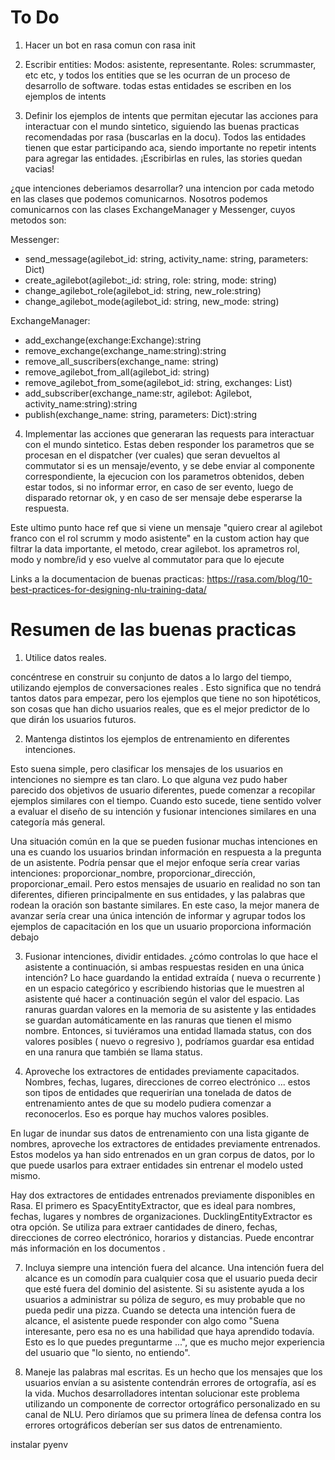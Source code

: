 # To Do

1. Hacer un bot en rasa comun con rasa init
2. Escribir entities: 
    Modos: asistente, representante. Roles: scrummaster, etc etc, y todos los entities que se les ocurran de un proceso de desarrollo de software.
         todas estas entidades se escriben en los ejemplos de intents

3. Definir los ejemplos de intents que permitan ejecutar las acciones para interactuar con el mundo sintetico, siguiendo las buenas practicas recomendadas por rasa (buscarlas en la docu). Todos las entidades tienen que estar participando aca, siendo importante no repetir intents para agregar las entidades.  ¡Escribirlas en rules, las stories quedan vacias!

¿que intenciones deberiamos desarrollar? una intencion por cada metodo en las clases que podemos comunicarnos.
Nosotros podemos comunicarnos con las clases ExchangeManager y Messenger, cuyos metodos son:

Messenger:
+ send_message(agilebot_id: string, activity_name: string, parameters: Dict)
+ create_agilebot(agilebot:_id: string, role: string, mode: string)
+ change_agilebot_role(agilebot_id: string, new_role:string)
+ change_agilebot_mode(agilebot_id: string, new_mode: string)

ExchangeManager:
+ add_exchange(exchange:Exchange):string
+ remove_exchange(exchange_name:string):string
+ remove_all_suscribers(exchange_name: string) 
+ remove_agilebot_from_all(agilebot_id: string) 
+ remove_agilebot_from_some(agilebot_id: string, exchanges: List<string>) 
+ add_subscriber(exchange_name:str, agilebot: Agilebot, activity_name:string):string
+ publish(exchange_name: string, parameters: Dict):string

4. Implementar las acciones que generaran las requests para interactuar con el mundo sintetico. Estas deben responder los parametros que se procesan en el dispatcher (ver cuales) que seran devueltos al commutator si es un mensaje/evento, y  se debe enviar al componente correspondiente, la ejecucion con los parametros obtenidos, deben estar todos, si no informar error, en caso de ser evento, luego de disparado retornar ok, y en caso de ser mensaje debe esperarse la respuesta.

Este ultimo punto hace ref que si viene un mensaje "quiero crear al agilebot franco con el rol scrumm y modo asistente" en la custom action hay que filtrar la data importante, el metodo, crear agilebot. los aprametros rol, modo y nombre/id y eso vuelve al commutator para que lo ejecute


Links a la documentacion de buenas practicas:
https://rasa.com/blog/10-best-practices-for-designing-nlu-training-data/

# Resumen de las buenas practicas

1. Utilice datos reales.

concéntrese en construir su conjunto de datos a lo largo del tiempo, utilizando ejemplos de conversaciones reales . Esto significa que no tendrá tantos datos para empezar, pero los ejemplos que tiene no son hipotéticos, son cosas que han dicho usuarios reales, que es el mejor predictor de lo que dirán los usuarios futuros.

2. Mantenga distintos los ejemplos de entrenamiento en diferentes intenciones.

Esto suena simple, pero clasificar los mensajes de los usuarios en intenciones no siempre es tan claro. Lo que alguna vez pudo haber parecido dos objetivos de usuario diferentes, puede comenzar a recopilar ejemplos similares con el tiempo. Cuando esto sucede, tiene sentido volver a evaluar el diseño de su intención y fusionar intenciones similares en una categoría más general.

Una situación común en la que se pueden fusionar muchas intenciones en una es cuando los usuarios brindan información en respuesta a la pregunta de un asistente. Podría pensar que el mejor enfoque sería crear varias intenciones: proporcionar_nombre, proporcionar_dirección, proporcionar_email. Pero estos mensajes de usuario en realidad no son tan diferentes, difieren principalmente en sus entidades, y las palabras que rodean la oración son bastante similares. En este caso, la mejor manera de avanzar sería crear una única intención de informar y agrupar todos los ejemplos de capacitación en los que un usuario proporciona información debajo

3. Fusionar intenciones, dividir entidades.
¿cómo controlas lo que hace el asistente a continuación, si ambas respuestas residen en una única intención? Lo hace guardando la entidad extraída ( nueva o recurrente ) en un espacio categórico y escribiendo historias que le muestren al asistente qué hacer a continuación según el valor del espacio. Las ranuras guardan valores en la memoria de su asistente y las entidades se guardan automáticamente en las ranuras que tienen el mismo nombre. Entonces, si tuviéramos una entidad llamada status, con dos valores posibles ( nuevo o regresivo ), podríamos guardar esa entidad en una ranura que también se llama status.

6. Aproveche los extractores de entidades previamente capacitados.
Nombres, fechas, lugares, direcciones de correo electrónico ... estos son tipos de entidades que requerirían una tonelada de datos de entrenamiento antes de que su modelo pudiera comenzar a reconocerlos. Eso es porque hay muchos valores posibles.

En lugar de inundar sus datos de entrenamiento con una lista gigante de nombres, aproveche los extractores de entidades previamente entrenados. Estos modelos ya han sido entrenados en un gran corpus de datos, por lo que puede usarlos para extraer entidades sin entrenar el modelo usted mismo.

Hay dos extractores de entidades entrenados previamente disponibles en Rasa. El primero es SpacyEntityExtractor, que es ideal para nombres, fechas, lugares y nombres de organizaciones. DucklingEntityExtractor es otra opción. Se utiliza para extraer cantidades de dinero, fechas, direcciones de correo electrónico, horarios y distancias. Puede encontrar más información en los documentos .

7. Incluya siempre una intención fuera del alcance.
Una intención fuera del alcance es un comodín para cualquier cosa que el usuario pueda decir que esté fuera del dominio del asistente. Si su asistente ayuda a los usuarios a administrar su póliza de seguro, es muy probable que no pueda pedir una pizza. Cuando se detecta una intención fuera de alcance, el asistente puede responder con algo como "Suena interesante, pero esa no es una habilidad que haya aprendido todavía. Esto es lo que puedes preguntarme ...", que es mucho mejor experiencia del usuario que "lo siento, no entiendo".

8. Maneje las palabras mal escritas.
Es un hecho que los mensajes que los usuarios envían a su asistente contendrán errores de ortografía, así es la vida. Muchos desarrolladores intentan solucionar este problema utilizando un componente de corrector ortográfico personalizado en su canal de NLU. Pero diríamos que su primera línea de defensa contra los errores ortográficos deberían ser sus datos de entrenamiento.



instalar pyenv
